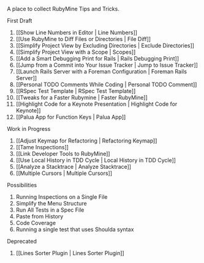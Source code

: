 A place to collect RubyMine Tips and Tricks.

First Draft

1. [[Show Line Numbers in Editor | Line Numbers]]
1. [[Use RubyMine to Diff Files or Directories | File Diff]]
1. [[Simplify Project View by Excluding Directories | Exclude Directories]]
1. [[Simplify Project View with a Scope | Scopes]]
1. [[Add a Smart Debugging Print for Rails | Rails Debugging Print]]
1. [[Jump from a Commit into Your Issue Tracker | Jump to Issue Tracker]]
1. [[Launch Rails Server with a Foreman Configuration | Foreman Rails Server]]
1. [[Personal TODO Comments While Coding | Personal TODO Comment]]
1. [[RSpec Test Template | RSpec Test Template]]
1. [[Tweaks for a Faster Rubymine | Faster RubyMine]]
1. [[Highlight Code for a Keynote Presentation | Highlight Code for Keynote]]
1. [[Palua App for Function Keys | Palua App]]

Work in Progress

1. [[Adjust Keymap for Refactoring | Refactoring Keymap]]
1. [[Tame Inspections]]
1. [[Link Developer Tools to RubyMine]]
1. [[Use Local History in TDD Cycle | Local History in TDD Cycle]]
1. [[Analyze a Stacktrace | Analyze Stacktrace]]
1. [[Multiple Cursors | Multiple Cursors]]

Possibilities

1. Running Inspections on a Single File
1. Simplify the Menu Structure
1. Run All Tests in a Spec File
1. Paste from History
1. Code Coverage
1. Running a single test that uses Shoulda syntax

Deprecated

1. [[Lines Sorter Plugin | Lines Sorter Plugin]]

